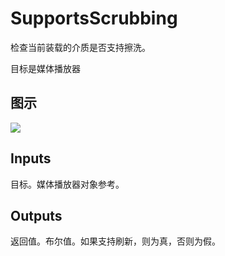 # SupportsScrubbing

检查当前装载的介质是否支持擦洗。

目标是媒体播放器

## 图示

![]($-20221218-20015503.png)

## Inputs

目标。媒体播放器对象参考。  

## Outputs

返回值。布尔值。如果支持刷新，则为真，否则为假。
